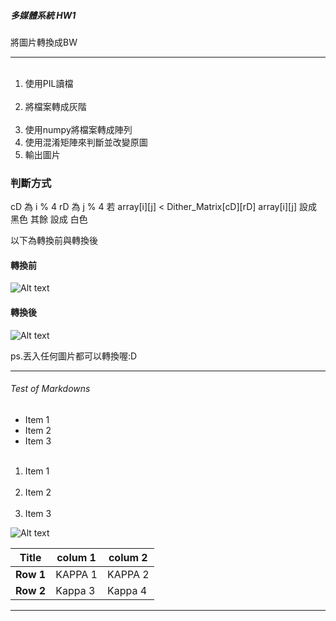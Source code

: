 ##### 多媒體系統 HW1 #
將圖片轉換成BW

--------------------------
<ol>
  <li>使用PIL讀檔</li>
  <li>將檔案轉成灰階</li>
  <li>使用numpy將檔案轉成陣列</li>
  <li>使用混淆矩陣來判斷並改變原圖</li>
  <li>輸出圖片</li>
</ol>

### 判斷方式 #
cD 為 i % 4
rD 為 j % 4
若 array[i][j] < Dither_Matrix[cD][rD]
		array[i][j] 設成 黑色
其餘
		設成 白色



以下為轉換前與轉換後

#### 轉換前 #
![Alt text](https://i.imgur.com/sQIcDAt.jpg)

#### 轉換後 #
![Alt text](https://i.imgur.com/7opTuVD.jpg)


ps.丟入任何圖片都可以轉換喔:D

--------------------------
###### Test of Markdowns #

* Item 1
* Item 2
* Item 3

<ol>
  <li>Item 1</li>
  <li>Item 2</li>
  <li>Item 3</li>
</ol>


![Alt text](http://image.boomsbeat.com/data/images/full/209/jobs-jpg.jpg)

|Title|colum 1 | colum 2|
|-----|--------|--------|
|__Row 1__|KAPPA 1 | KAPPA 2|
|__Row 2__|Kappa 3 | Kappa 4|


-----------------------------------


